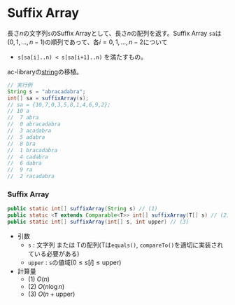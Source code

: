 # Suffix Array
長さ$n$の文字列`s`のSuffix Arrayとして、長さ$n$の配列を返す。Suffix Array `sa`は$(0,1,\dots,n-1)$の順列であって、各$i=0,1,\dots,n-2$について
- `s[sa[i]..n) < s[sa[i+1]..n)`
を満たすもの。

ac-libraryの[string](https://github.com/atcoder/ac-library/blob/master/document_ja/string.md)の移植。

```java
// 実行例
String s = "abracadabra";
int[] sa = suffixArray(s);
// sa = {10,7,0,3,5,8,1,4,6,9,2};
// 10 a
//  7 abra
//  0 abracadabra
//  3 acadabra
//  5 adabra
//  8 bra
//  1 bracadabra
//  4 cadabra
//  6 dabra
//  9 ra
//  2 racadabra
```

### Suffix Array
```java
public static int[] suffixArray(String s) // (1)
public static <T extends Comparable<T>> int[] suffixArray(T[] s) // (2)
public static int[] suffixArray(int[] s, int upper) // (3)
```
- 引数
  - `s` : 文字列 または Tの配列(Tは`equals()`, `compareTo()`を適切に実装されている必要がある)
  - `upper` : `s`の値域($0\le s[i] \le \mathrm{upper}$)
- 計算量
  - (1) $O(n)$
  - (2) $O(n \log n)$
  - (3) $O(n + \mathrm{upper})$
